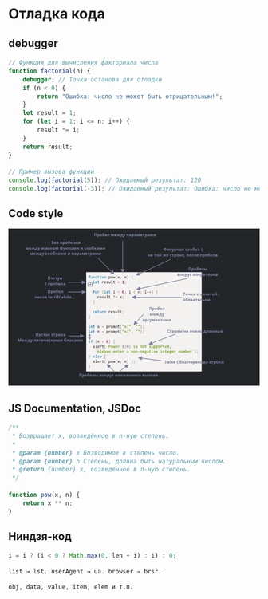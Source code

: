 # Отладка кода

## debugger

```js
// Функция для вычисления факториала числа
function factorial(n) {
    debugger; // Точка останова для отладки
    if (n < 0) {
        return "Ошибка: число не может быть отрицательным!";
    }
    let result = 1;
    for (let i = 1; i <= n; i++) {
        result *= i;
    }
    return result;
}

// Пример вызова функции
console.log(factorial(5)); // Ожидаемый результат: 120
console.log(factorial(-3)); // Ожидаемый результат: Ошибка: число не может быть отрицательным!
```

## Code style

![alt text](image.png)

## JS Documentation, JSDoc

```js
/**
 * Возвращает x, возведённое в n-ную степень.
 *
 * @param {number} x Возводимое в степень число.
 * @param {number} n Степень, должна быть натуральным числом.
 * @return {number} x, возведённое в n-ную степень.
 */

function pow(x, n) {
    return x ** n;
}
```

## Ниндзя-код

```js
i = i ? (i < 0 ? Math.max(0, len + i) : i) : 0;

```
`
list → lst.
userAgent → ua.
browser → brsr.
`

`
obj, data, value, item, elem и т.п.
`